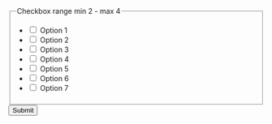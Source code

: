 <form action="#" data-validate>
    <fieldset data-validate-wrapper>
        <legend class="mb-4">Checkbox range min 2 - max 4</legend>
        <ul>
            <li>
                <input id="checkboxRange1" type="checkbox" name="checkboxRange" value="1" min="2" max="4"/>
                <label for="checkboxRange1">Option 1</label>
            </li>
            <li>
                <input id="checkboxRange2" type="checkbox" name="checkboxRange" value="2" min="2" max="4"/>
                <label for="checkboxRange2">Option 2</label>
            </li>
            <li>
                <input id="checkboxRange3" type="checkbox" name="checkboxRange" value="3" min="2" max="4"/>
                <label for="checkboxRange3">Option 3</label>
            </li>
            <li>
                <input id="checkboxRange4" type="checkbox" name="checkboxRange" value="4" min="2" max="4"/>
                <label for="checkboxRange4">Option 4</label>
            </li>
            <li>
                <input id="checkboxRange5" type="checkbox" name="checkboxRange" value="5" min="2" max="4"/>
                <label for="checkboxRange5">Option 5</label>
            </li>
            <li>
                <input id="checkboxRange6" type="checkbox" name="checkboxRange" value="6" min="2" max="4"/>
                <label for="checkboxRange6">Option 6</label>
            </li>
            <li>
                <input id="checkboxRange7" type="checkbox" name="checkboxRange" value="7" min="2" max="4"/>
                <label for="checkboxRange7">Option 7</label>
            </li>
        </ul>
    </fieldset>
    <div class="mt-4">
        <button type="submit" class="btn">Submit</button>
    </div>
</form>
